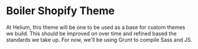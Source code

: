# Boiler Shopify Theme
At Helium, this theme will be one to be used as a base for custom themes we build.
This should be improved on over time and refined based the standards we take up.
For now, we'll be using Grunt to compile Sass and JS.